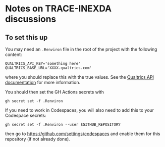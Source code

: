 # Notes on TRACE-INEXDA discussions

## To set this up

You may need an `.Renviron` file in the root of the project with the following content:

```
QUALTRICS_API_KEY='something here'
QUALTRICS_BASE_URL='XXXX.qualtrics.com'
```

where you should replace this with the true values. See the [Qualtrics API documentation](https://www.qualtrics.com/support/integrations/api-integration/overview/) for more information.

You should then set the GH Actions secrets with

```
gh secret set -f .Renviron
```

If you need to work in Codespaces, you will also need to add this to your Codespace secrets:

```
gh secret set -f .Renviron --user $GITHUB_REPOSITORY
```

then go to <https://github.com/settings/codespaces> and enable them for this repository (if not already done).